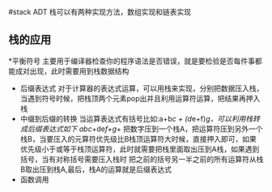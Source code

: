#stack ADT
栈可以有两种实现方法，数组实现和链表实现
## 栈的应用
*平衡符号
主要用于编译器检查你的程序语法是否错误，就是要检验是否每件事都能成对出现，此时需要用到栈数据结构
* 后缀表达式
对于计算器的表达式运算，可以用栈来实现，分别把数据压入栈，当遇到符号时候，把栈顶两个元素pop出并且利用运算符运算，把结果再押入栈
* 中缀到后缀的转换
当运算表达式有括号比如:a+b*c + (d*e+f)*g，可以利用栈转成后缀表达式如下
abc*+de*f+g*+
把数字压到一个栈A，把运算符压到另外一个栈B，当要压入的元算符优先级比B栈顶运算符大时候，直接押入即可，如果优先级小于或等于栈顶运算符，此时就需要把栈里面取出压到A栈，如果遇到括号，当有对称括号需要压入栈时
把之前的括号另一半之前的所有运算符从栈B取出压到栈A,最后，栈A的运算就是后缀表达式
* 函数调用

